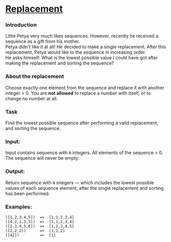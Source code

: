 # [Replacement](https://www.codewars.com/kata/replacement "https://www.codewars.com/kata/598d89971928a085c000001a")

### Introduction

Little Petya very much likes sequences. However, recently he received a sequence as a gift from his mother.  
Petya didn't like it at all! He decided to make a single replacement. After this replacement, Petya would like to the sequence in increasing order.  
He asks himself: What is the lowest possible value I could have got after making the replacement and sorting the sequence?

### About the replacement
Choose exactly one element from the sequence and replace it with another integer > 0. You are **not allowed** to replace a number with itself, or to change no number at all.

### Task
Find the lowest possible sequence after performing a valid replacement, and sorting the sequence.

### Input:
Input contains sequence with `N` integers. All elements of the sequence > 0. The sequence will never be empty.

### Output:
Return sequence with `N` integers — which includes the lowest possible values of each sequence element, after the single replacement and sorting has been performed.

### Examples:
```
([1,2,3,4,5])  =>  [1,1,2,3,4]
([4,2,1,3,5])  =>  [1,1,2,3,4]
([2,3,4,5,6])  =>  [1,2,3,4,5]
([2,2,2])      =>  [1,2,2]
([42])         =>  [1]
```